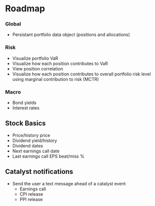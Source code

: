 # Roadmap

### Global

- Persistant portfolio data object (positions and allocations)

### Risk

- Visualize portfolio VaR
- Visualize how each position contributes to VaR
- View position correlation
- Visualize how each position contributes to overall portfolio risk level using marginal contribution to risk (MCTR)

### Macro

- Bond yields
- Interest rates

## Stock Basics

- Price/history price
- Dividend yield/history
- Dividend dates
- Next earnings call date
- Last earnings call EPS beat/miss %

## Catalyst notifications

- Send the user a text message ahead of a catalyst event
  - Earnings call
  - CPI release
  - PPI release

